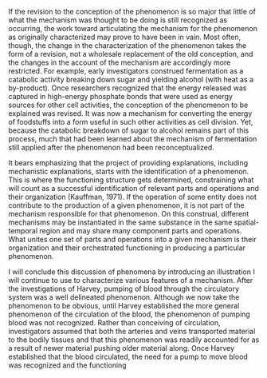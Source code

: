 If the revision to the conception of the phenomenon is so major that little of what the mechanism was thought to be doing is still recognized as occurring, the work toward articulating the mechanism for the phenomenon as originally characterized may prove to have been in vain. Most often, though, the change in the characterization of the phenomenon takes the form of a revision, not a wholesale replacement of the old conception, and the changes in the account of the mechanism are accordingly more restricted. For example, early investigators construed fermentation as a catabolic activity breaking down sugar and yielding alcohol (with heat as a by-product). Once researchers recognized that the energy released was captured in high-energy phosphate bonds that were used as energy sources for other cell activities, the conception of the phenomenon to be explained was revised. It was now a mechanism for converting the energy of foodstuffs into a form useful in such other activities as cell division. Yet, because the catabolic breakdown of sugar to alcohol remains part of this process, much that had been learned about the mechanism of fermentation still applied after the phenomenon had been reconceptualized.

It bears emphasizing that the project of providing explanations, including mechanistic explanations, starts with the identification of a phenomenon. This is where the functioning structure gets determined, constraining what will count as a successful identification of relevant parts and operations and their organization (Kauffman, 1971). If the operation of some entity does not contribute to the production of a given phenomenon, it is not part of the mechanism responsible for that phenomenon. On this construal, different mechanisms may be instantiated in the same substance in the same spatial-temporal region and may share many component parts and operations. What unites one set of parts and operations into a given mechanism is their organization and their orchestrated functioning in producing a particular phenomenon.

I will conclude this discussion of phenomena by introducing an illustration I will continue to use to characterize various features of a mechanism. After the investigations of Harvey, pumping of blood through the circulatory system was a well delineated phenomenon. Although we now take the phenomenon to be obvious, until Harvey established the more general phenomenon of the circulation of the blood, the phenomenon of pumping blood was not recognized. Rather than conceiving of circulation, investigators assumed that both the arteries and veins transported material to the bodily tissues and that this phenomenon was readily accounted for as a result of newer material pushing older material along. Once Harvey established that the blood circulated, the need for a pump to move blood was recognized and the functioning